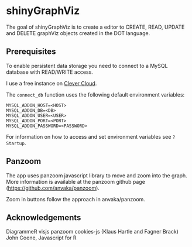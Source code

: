 
# shinyGraphViz

<!-- badges: start -->
<!-- badges: end -->

The goal of shinyGraphViz is to create a editor to CREATE, READ, UPDATE and DELETE graphViz objects created in the DOT language. 

## Prerequisites

To enable persistent data storage you need to connect to a MySQL database with READ/WRITE access.

I use a free instance on [Clever Cloud](https://www.clever-cloud.com/).

The `connect_db` function uses the following default environment variables:

```
MYSQL_ADDON_HOST=<HOST>
MYSQL_ADDON_DB=<DB>
MYSQL_ADDON_USER=<USER>
MYSQL_ADDON_PORT=<PORT>
MYSQL_ADDON_PASSWORD=<PASSWORD>
```

For information on how to access and set environment variables see `?Startup`.

## Panzoom

The app uses panzoom javascript library to move and zoom into the graph. More information is available at the panzoom github page (https://github.com/anvaka/panzoom).

Zoom in buttons follow the approach in anvaka/panzoom. 


## Acknowledgements

DiagrammeR
visjs
panzoom
cookies-js (Klaus Hartle and Fagner Brack)
John Coene, Javascript for R

